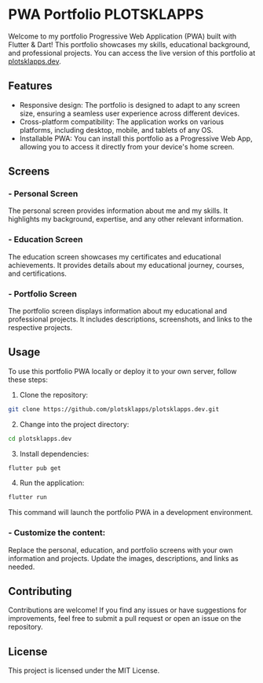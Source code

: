 # PWA Portfolio PLOTSKLAPPS

Welcome to my portfolio Progressive Web Application (PWA) built with Flutter & Dart! This portfolio showcases my skills, educational background, and professional projects. You can access the live version of this portfolio at [plotsklapps.dev](https://plotsklapps.dev).

## Features

- Responsive design: The portfolio is designed to adapt to any screen size, ensuring a seamless user experience across different devices.
- Cross-platform compatibility: The application works on various platforms, including desktop, mobile, and tablets of any OS.
- Installable PWA: You can install this portfolio as a Progressive Web App, allowing you to access it directly from your device's home screen.

## Screens

### - Personal Screen

The personal screen provides information about me and my skills. It highlights my background, expertise, and any other relevant information.

### - Education Screen

The education screen showcases my certificates and educational achievements. It provides details about my educational journey, courses, and certifications.

### - Portfolio Screen

The portfolio screen displays information about my educational and professional projects. It includes descriptions, screenshots, and links to the respective projects.

## Usage

To use this portfolio PWA locally or deploy it to your own server, follow these steps:

1. Clone the repository:
```bash
git clone https://github.com/plotsklapps/plotsklapps.dev.git
```
2. Change into the project directory:
```bash
cd plotsklapps.dev
```
3. Install dependencies:
```bash
flutter pub get
```
4. Run the application:
```bash
flutter run
```
This command will launch the portfolio PWA in a development environment.

### - Customize the content:

Replace the personal, education, and portfolio screens with your own information and projects.
Update the images, descriptions, and links as needed.

## Contributing

Contributions are welcome! If you find any issues or have suggestions for improvements, feel free to submit a pull request or open an issue on the repository.

## License

This project is licensed under the MIT License.
